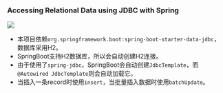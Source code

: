 ### Accessing Relational Data using JDBC with Spring

[![](https://img.shields.io/static/v1?label=doc&message=Accessing%20Relational%20Data%20using%20JDBC%20with%20Spring&color=green)](https://spring.io/guides/gs/relational-data-access/)

* 本项目依赖`org.springframework.boot:spring-boot-starter-data-jdbc`，数据库采用H2。
* SpringBoot支持H2数据库，所以会自动创建H2连接。
* 由于使用了`spring-jdbc`，SpringBoot会自动创建`JdbcTemplate`，而`@Autowired JdbcTemplate`则会自动加载它。
* 当插入一条record时使用`insert`，当批量插入数据时使用`batchUpdate`。
